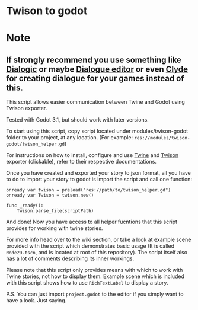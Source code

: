 # Twison to godot

# Note
If strongly recommend you use something like [Dialogic](https://github.com/coppolaemilio/dialogic) or maybe [Dialogue editor](https://github.com/VP-GAMES/DialogueEditor) or even [Clyde](https://github.com/viniciusgerevini/godot-clyde-dialogue) for creating dialogue for your games instead of this.
---
This script allows easier communication between Twine and Godot using Twison exporter.

Tested with Godot 3.1, but should work with later versions.

To start using this script, copy script located under modules/twison-godot folder to your project, at any location. (For example: `res://modules/twison-godot/twison_helper.gd`)

For instructions on how to install, configure and use [Twine](https://twinery.org/) and [Twison](https://github.com/lazerwalker/twison) exporter (clickable), refer to their respective documentations.

Once you have created and exported your story to json format, all you have to do to import your story to godot is import the script and call one function:
```
onready var twison = preload("res://path/to/twison_helper.gd")
onready var Twison = twison.new()

func _ready():
	Twison.parse_file(scriptPath)
```
And done! Now you have access to all helper fucntions that this script provides for working with twine stories.

For more info head over to the wiki section, or take a look at example scene provided with the script which demonstrates basic usage (It is called `Node2D.tscn`, and is located at root of this repository). The script itself also has a lot of comments describing its inner workings.

Please note that this script only provides means with which to work with Twine stories, not how to display them. Example scene which is included with this script shows how to use `RichTextLabel` to display a story. 

P.S. You can just import `project.godot` to the editor if you simply want to have a look. Just saying.
